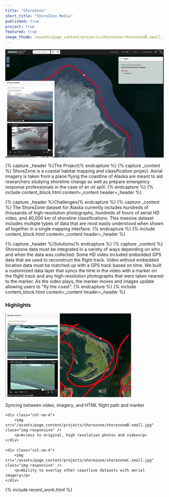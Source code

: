 ```yaml
---
title: "ShoreZone"
short_title: "ShoreZone Media"
published: true
project: true
featured: true
image_thumb: /assets/page_content/projects/shorezone/shorezoneB.small.jpg
---
```


<img src="/assets/page_content/projects/shorezone/shorezone01.med.jpg" class="pull-right img-responsive" />

{% capture _header %}The Project{% endcapture %}
{% capture _content %}
ShoreZone is a coastal habitat mapping and classification project. Aerial imagery is taken from a plane flying the coastline of Alaska are meant to aid researchers studying shoreline change as well as prepare emergency response professionals in the case of an oil spill.
{% endcapture %}
{% include content_block.html content=_content header=_header %}

{% capture _header %}Challenges{% endcapture %}
{% capture _content %}
The ShoreZone dataset for Alaska currently includes hundreds of thousands of high-resolution photographs, hundreds of hours of aerial HD video, and 40,000 km of shoreline classifications. This massive dataset includes multiple types of data that are most easily understood when shown all together in a single mapping interface.
{% endcapture %}
{% include content_block.html content=_content header=_header %}

{% capture _header %}Solutions{% endcapture %}
{% capture _content %}
Shorezone data must be integrated in a variety of ways depending on who and when the data was collected. Some HD video included embedded GPS data that we used to reconstruct the flight track. Video without embedded location data must be matched up with a GPS track based on time. We built a customized data layer that syncs the time in the video with a marker on the flight track and any high-resolution photographs that were taken nearest to the marker. As the video plays, the marker moves and images update allowing users to "fly the coast".
{% endcapture %}
{% include content_block.html content=_content header=_header %}



<h3>Highlights</h3>

<div class="row">
	<div class="col-sm-4">
		<img src="/assets/page_content/projects/shorezone/shorezoneA.small.jpg" class="img-responsive" />
		<p>Syncing between video, imagery, and HTML flight path and marker</p>
	</div>

	<div class="col-sm-4">
		<img src="/assets/page_content/projects/shorezone/shorezoneB.small.jpg" class="img-responsive" />
		<p>Access to original, high resolution photos and video</p>
	</div>

	<div class="col-sm-4">
		<img src="/assets/page_content/projects/shorezone/shorezoneC.small.jpg" class="img-responsive" />
		<p>Ability to overlay other coastline datasets with aerial imagery</p>
	</div>

</div>

{% include recent_work.html %}

<!-- {% capture _header %}Highlights{% endcapture %}
{% capture _content %}
<ul>
<li>Syncing between video, imagery, and HTML flight path and marker</li>
<li>Map syncing, allowing the video to continuously play</li>
<li>Ability to overlay other coastline datasets with aerial imagery.</li>
</ul>
{% endcapture %}
{% include content_block.html content=_content header=_header %}
 -->
